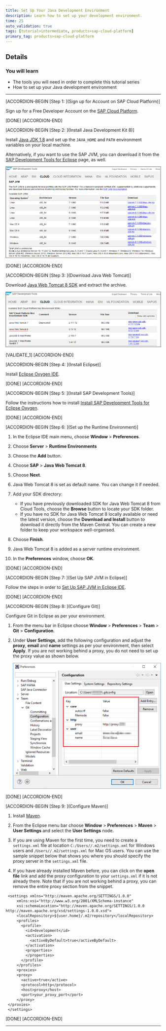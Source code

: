 ```yaml
---
title: Set Up Your Java Development Environment
description: Learn how to set up your development environment.
time: 25
auto_validation: true
tags: [tutorial>intermediate, products>sap-cloud-platform]
primary_tag: products>sap-cloud-platform
---
```



## Details
### You will learn
  - The tools you will need in order to complete this tutorial series
  - How to set up your Java development environment


---

[ACCORDION-BEGIN [Step 1: ](Sign up for Account on SAP Cloud Platform)]

Sign up for a Free Developer Account on the [SAP Cloud Platform](https://hcp.sap.com/try.html).

[DONE]
[ACCORDION-END]

[ACCORDION-BEGIN [Step 2: ](Install Java Development Kit 8)]

Install [Java JDK 1.8](http://www.oracle.com/technetwork/java/javase/downloads/jdk8-downloads-2133151.html) and set up the `JAVA_HOME` and `PATH` environment variables on your local machine.

Alternatively, if you want to use the SAP JVM, you can download it from the [SAP Development Tools for Eclipse](https://tools.hana.ondemand.com/#cloud) page, as well.

![JVM](JVM.PNG)

[DONE]
[ACCORDION-END]


[ACCORDION-BEGIN [Step 3: ](Download Java Web Tomcat)]

Download [Java Web Tomcat 8 SDK](https://tools.hana.ondemand.com/#cloud) and extract the archive.

![Java Web Tomcat](WebTomcat.PNG)

[VALIDATE_1]
[ACCORDION-END]

[ACCORDION-BEGIN [Step 4: ](Install Eclipse)]

Install [Eclipse Oxygen IDE](https://www.eclipse.org/oxygen).

[DONE]
[ACCORDION-END]

[ACCORDION-BEGIN [Step 5: ](Install SAP Development Tools)]

Follow the instructions how to install [Install SAP Development Tools for Eclipse Oxygen](https://help.hana.ondemand.com/help/frameset.htm?76137a37711e1014839a8273b0e91070.html).

[DONE]
[ACCORDION-END]

[ACCORDION-BEGIN [Step 6: ](Set up the Runtime Environment)]

 1. In the Eclipse IDE main menu, choose **Window** > **Preferences**.

 2. Choose **Server** > **Runtime Environments**

 3. Choose the **Add** button.

 4. Choose **SAP** > **Java Web Tomcat 8**.

 5. Choose **Next**.

 6. Java Web Tomcat 8 is set as default name. You can change it if needed.

 7. Add your SDK directory:
    - If you have previously downloaded SDK for Java Web Tomcat 8 from Cloud Tools, choose the **Browse** button to locate your SDK folder.
    - If you have no SDK for Java Web Tomcat 8 locally available or need the latest version, choose the **Download and Install** button to download it directly from the Maven Central. You can create a new folder to keep your workspace well-organised.

 8. Choose **Finish**.

 9. Java Web Tomcat 8 is added as a server runtime environment.

 10. In the **Preferences** window, choose **OK**.

[DONE]
[ACCORDION-END]

[ACCORDION-BEGIN [Step 7: ](Set Up SAP JVM in Eclipse)]

Follow the steps in order to [Set Up SAP JVM in Eclipse IDE](https://help.sap.com/viewer/65de2977205c403bbc107264b8eccf4b/Cloud/en-US/7613eaad711e1014839a8273b0e91070.html).

[DONE]
[ACCORDION-END]

[ACCORDION-BEGIN [Step 8: ](Configure Git)]

Configure Git in Eclipse as per your environment.  

1. From the menu bar in Eclipse choose **Window** > **Preferences** > **Team** > **Git** > **Configuration**.  

2. Under **User Settings**, add the following configuration and adjust the **proxy**, **email** and **name** settings as per your environment, then select **Apply**. If you are not working behind a proxy, you do not need to set up the proxy value as shown below.

    ![Configuration](proxy_config_3.jpg)

[DONE]
[ACCORDION-END]

[ACCORDION-BEGIN [Step 9: ](Configure Maven)]

1. Install [Maven](https://maven.apache.org/download.cgi).

2. From the Eclipse menu bar choose **Window** > **Preferences** > **Maven** > **User Settings** and select the **User Settings** node.

3. If you are using Maven for the first time, you need to create a `settings.xml` file at location `C:/Users//.m2/settings.xml` for Windows users and
`/Users//.m2/settings.xml` for Mac OS users.
You can use the sample snippet below that shows you where you should specify the proxy server in the `settings.xml` file.

4. If you have already installed Maven before, you can click on the **open file** link and add the proxy configuration to your `settings.xml` if it is not already there.
Note that if you are not working behind a proxy, you can remove the entire proxy section from the snippet.


```
 <settings xmlns="http://maven.apache.org/SETTINGS/1.0.0"
     xmlns:xsi="http://www.w3.org/2001/XMLSchema-instance"
     xsi:schemaLocation="http://maven.apache.org/SETTINGS/1.0.0 http://maven.apache.org/xsd/settings-1.0.0.xsd">
     <localRepository>${user.home}/.m2/repository</localRepository>
     <profiles>
       <profile>
         <id>development</id>
         <activation>
           <activeByDefault>true</activeByDefault>
         </activation>
         <properties>
         </properties>
       </profile>
     </profiles>
     <proxies>
     <proxy>
       <active>true</active>
       <protocol>http</protocol>
       <host>proxy</host>
       <port>your_proxy_port</port>
     </proxy>
 </proxies>
 </settings>
```

[DONE]
[ACCORDION-END]

---
